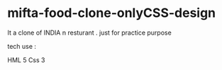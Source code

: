 ﻿# mifta-food-clone-onlyCSS-design

It a clone of INDIA n resturant .
just for practice purpose 

tech use :

HML 5
Css 3 

